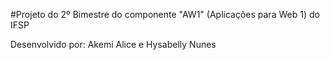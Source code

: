 #Projeto do 2º Bimestre do componente "AW1" (Aplicações para Web 1) do IFSP

Desenvolvido por: Akemi Alice e Hysabelly Nunes
